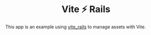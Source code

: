 <h1 align="center">
  Vite ⚡️ Rails
</h1>

[vite_rails]: https://github.com/ElMassimo/vite_rails

This app is an example using [vite_rails] to manage assets with Vite.

